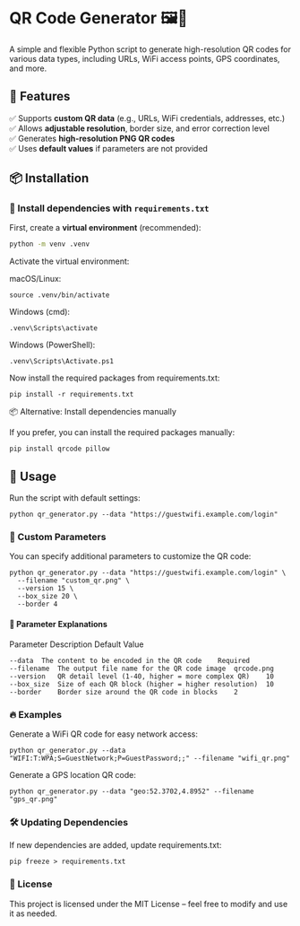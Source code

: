 # QR Code Generator 🖼️📲

A simple and flexible Python script to generate high-resolution QR codes for various data types, including URLs, WiFi access points, GPS coordinates, and more.

## 🚀 Features
✅ Supports **custom QR data** (e.g., URLs, WiFi credentials, addresses, etc.)  
✅ Allows **adjustable resolution**, border size, and error correction level  
✅ Generates **high-resolution PNG QR codes**  
✅ Uses **default values** if parameters are not provided  

## 📦 Installation

### 🔹 Install dependencies with `requirements.txt`
First, create a **virtual environment** (recommended):

```bash
python -m venv .venv
```
Activate the virtual environment:

macOS/Linux:
```
source .venv/bin/activate
```
Windows (cmd):
```
.venv\Scripts\activate
```
Windows (PowerShell):
```
.venv\Scripts\Activate.ps1
```
Now install the required packages from requirements.txt:
```
pip install -r requirements.txt
```
📦 Alternative: Install dependencies manually

If you prefer, you can install the required packages manually:
```
pip install qrcode pillow
```
## 🔧 Usage

Run the script with default settings:
```
python qr_generator.py --data "https://guestwifi.example.com/login"
```
### 🎯 Custom Parameters

You can specify additional parameters to customize the QR code:
```
python qr_generator.py --data "https://guestwifi.example.com/login" \
  --filename "custom_qr.png" \
  --version 15 \
  --box_size 20 \
  --border 4
```
#### 📌 Parameter Explanations
Parameter	Description	Default Value
```
--data	The content to be encoded in the QR code	Required
--filename	The output file name for the QR code image	qrcode.png
--version	QR detail level (1-40, higher = more complex QR)	10
--box_size	Size of each QR block (higher = higher resolution)	10
--border	Border size around the QR code in blocks	2
```
### 🔥 Examples

Generate a WiFi QR code for easy network access:
```
python qr_generator.py --data "WIFI:T:WPA;S=GuestNetwork;P=GuestPassword;;" --filename "wifi_qr.png"
```
Generate a GPS location QR code:
```
python qr_generator.py --data "geo:52.3702,4.8952" --filename "gps_qr.png"
```
### 🛠️ Updating Dependencies

If new dependencies are added, update requirements.txt:
```
pip freeze > requirements.txt
```
### 📄 License

This project is licensed under the MIT License – feel free to modify and use it as needed.

